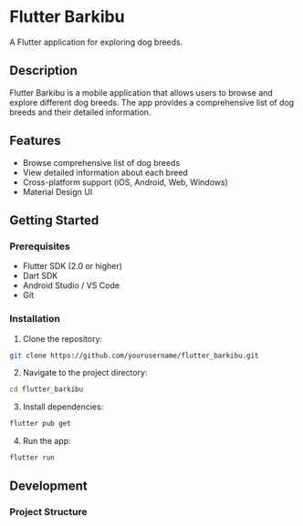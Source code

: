 # Flutter Barkibu

A Flutter application for exploring dog breeds.

## Description

Flutter Barkibu is a mobile application that allows users to browse and explore different dog breeds. The app provides a comprehensive list of dog breeds and their detailed information.

## Features

- Browse comprehensive list of dog breeds
- View detailed information about each breed
- Cross-platform support (iOS, Android, Web, Windows)
- Material Design UI

## Getting Started

### Prerequisites

- Flutter SDK (2.0 or higher)
- Dart SDK
- Android Studio / VS Code
- Git

### Installation

1. Clone the repository:
```bash
git clone https://github.com/yourusername/flutter_barkibu.git
```

2. Navigate to the project directory:
```bash
cd flutter_barkibu
```

3. Install dependencies:
```bash
flutter pub get
```

4. Run the app:
```bash
flutter run
```

## Development

### Project Structure
